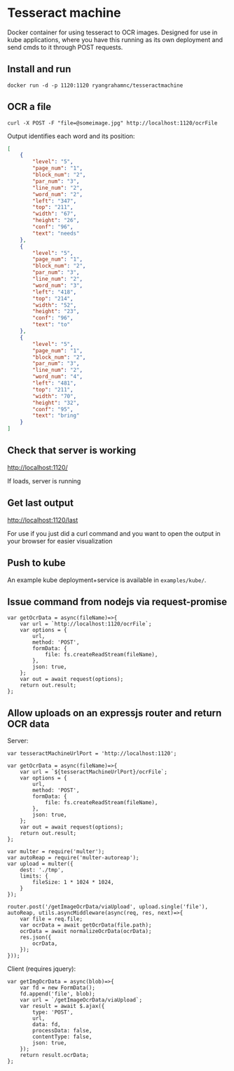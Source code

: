 # Tesseract machine

Docker container for using tesseract to OCR images. Designed for use in kube applications, where you have this running as its own deployment and send cmds to it through POST requests.

## Install and run

`docker run -d -p 1120:1120 ryangrahamnc/tesseractmachine`

## OCR a file

`curl -X POST -F "file=@someimage.jpg" http://localhost:1120/ocrFile`

Output identifies each word and its position:
```json
[
    {
        "level": "5",
        "page_num": "1",
        "block_num": "2",
        "par_num": "3",
        "line_num": "2",
        "word_num": "2",
        "left": "347",
        "top": "211",
        "width": "67",
        "height": "26",
        "conf": "96",
        "text": "needs"
    },
    {
        "level": "5",
        "page_num": "1",
        "block_num": "2",
        "par_num": "3",
        "line_num": "2",
        "word_num": "3",
        "left": "418",
        "top": "214",
        "width": "52",
        "height": "23",
        "conf": "96",
        "text": "to"
    },
    {
        "level": "5",
        "page_num": "1",
        "block_num": "2",
        "par_num": "3",
        "line_num": "2",
        "word_num": "4",
        "left": "481",
        "top": "211",
        "width": "70",
        "height": "32",
        "conf": "95",
        "text": "bring"
    }
]
```

## Check that server is working

<http://localhost:1120/>

If loads, server is running

## Get last output

<http://localhost:1120/last>

For use if you just did a curl command and you want to open the output in your browser for easier visualization

## Push to kube

An example kube deployment+service is available in `examples/kube/`.

## Issue command from nodejs via request-promise
```
var getOcrData = async(fileName)=>{
    var url = `http://localhost:1120/ocrFile`;
    var options = {
        url,
        method: 'POST',
        formData: {
            file: fs.createReadStream(fileName),
        },
        json: true,
    };
    var out = await request(options);
    return out.result;
};
```

## Allow uploads on an expressjs router and return OCR data 

Server:
```
var tesseractMachineUrlPort = 'http://localhost:1120';
 
var getOcrData = async(fileName)=>{
    var url = `${tesseractMachineUrlPort}/ocrFile`;
    var options = {
        url,
        method: 'POST',
        formData: {
            file: fs.createReadStream(fileName),
        },
        json: true,
    };
    var out = await request(options);
    return out.result;
};

var multer = require('multer');
var autoReap = require('multer-autoreap');
var upload = multer({
    dest: './tmp',
    limits: {
        fileSize: 1 * 1024 * 1024,
    }
});

router.post('/getImageOcrData/viaUpload', upload.single('file'), autoReap, utils.asyncMiddleware(async(req, res, next)=>{
    var file = req.file;
    var ocrData = await getOcrData(file.path);
    ocrData = await normalizeOcrData(ocrData);
    res.json({
        ocrData,
    });
}));
```

Client (requires jquery):
```
var getImgOcrData = async(blob)=>{
    var fd = new FormData();
    fd.append('file', blob);
    var url = `/getImageOcrData/viaUpload`;
    var result = await $.ajax({
        type: 'POST',
        url,
        data: fd,
        processData: false,
        contentType: false,
        json: true,
    });
    return result.ocrData;
};
```
